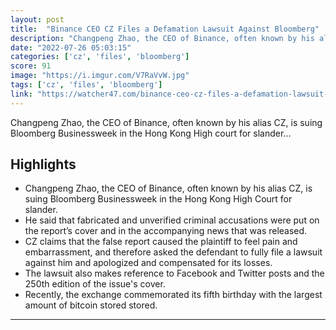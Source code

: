 ```yaml
---
layout: post
title:  "Binance CEO CZ Files a Defamation Lawsuit Against Bloomberg"
description: "Changpeng Zhao, the CEO of Binance, often known by his alias CZ, is suing Bloomberg Businessweek in the Hong Kong High court for slander..."
date: "2022-07-26 05:03:15"
categories: ['cz', 'files', 'bloomberg']
score: 91
image: "https://i.imgur.com/V7RaVvW.jpg"
tags: ['cz', 'files', 'bloomberg']
link: "https://watcher47.com/binance-ceo-cz-files-a-defamation-lawsuit-against-bloomberg/"
---
```


Changpeng Zhao, the CEO of Binance, often known by his alias CZ, is suing Bloomberg Businessweek in the Hong Kong High court for slander...

## Highlights

- Changpeng Zhao, the CEO of Binance, often known by his alias CZ, is suing Bloomberg Businessweek in the Hong Kong High Court for slander.
- He said that fabricated and unverified criminal accusations were put on the report’s cover and in the accompanying news that was released.
- CZ claims that the false report caused the plaintiff to feel pain and embarrassment, and therefore asked the defendant to fully file a lawsuit against him and apologized and compensated for its losses.
- The lawsuit also makes reference to Facebook and Twitter posts and the 250th edition of the issue's cover.
- Recently, the exchange commemorated its fifth birthday with the largest amount of bitcoin stored stored.

---
